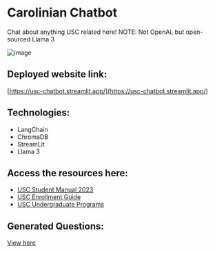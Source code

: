 # Carolinian Chatbot

Chat about anything USC related here! NOTE: Not OpenAI, but open-sourced Llama 3

![image](https://github.com/20100215/NLP_Student_Manual_Chatbot/assets/84717650/da49e4ba-9543-4bc0-800e-9fb859c6a026)

## Deployed website link:

[https://usc-chatbot.streamlit.app/](https://usc-chatbot.streamlit.app/)

## Technologies:

- LangChain
- ChromaDB
- StreamLit
- Llama 3

## Access the resources here:

- [USC Student Manual 2023](https://drive.google.com/file/d/1rFThhqMrVqMF0k0wMFMOIZuraF4AywYN/view?usp=drive_link)
- [USC Enrollment Guide](https://enrollmentguide.usc.edu.ph)
- [USC Undergraduate Programs](https://www.usc.edu.ph/academics/undergraduate-programs)

## Generated Questions:

[View here](https://github.com/20100215/NLP_Student_Manual_Chatbot/blob/main/5.%20Model_QG/N5c_Student_Manual_QG_All_v2.ipynb)
